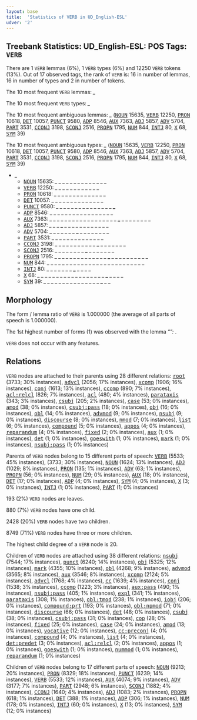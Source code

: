 ```yaml
---
layout: base
title:  'Statistics of VERB in UD_English-ESL'
udver: '2'
---
```


## Treebank Statistics: UD_English-ESL: POS Tags: `VERB`

There are 1 `VERB` lemmas (6%), 1 `VERB` types (6%) and 12250 `VERB` tokens (13%).
Out of 17 observed tags, the rank of `VERB` is: 16 in number of lemmas, 16 in number of types and 2 in number of tokens.

The 10 most frequent `VERB` lemmas: <em>_</em>

The 10 most frequent `VERB` types:  <em>_</em>

The 10 most frequent ambiguous lemmas: <em>_</em> (<tt><a href="en_esl-pos-NOUN.html">NOUN</a></tt> 15635, <tt><a href="en_esl-pos-VERB.html">VERB</a></tt> 12250, <tt><a href="en_esl-pos-PRON.html">PRON</a></tt> 10618, <tt><a href="en_esl-pos-DET.html">DET</a></tt> 10057, <tt><a href="en_esl-pos-PUNCT.html">PUNCT</a></tt> 9580, <tt><a href="en_esl-pos-ADP.html">ADP</a></tt> 8546, <tt><a href="en_esl-pos-AUX.html">AUX</a></tt> 7363, <tt><a href="en_esl-pos-ADJ.html">ADJ</a></tt> 5857, <tt><a href="en_esl-pos-ADV.html">ADV</a></tt> 5704, <tt><a href="en_esl-pos-PART.html">PART</a></tt> 3531, <tt><a href="en_esl-pos-CCONJ.html">CCONJ</a></tt> 3198, <tt><a href="en_esl-pos-SCONJ.html">SCONJ</a></tt> 2516, <tt><a href="en_esl-pos-PROPN.html">PROPN</a></tt> 1795, <tt><a href="en_esl-pos-NUM.html">NUM</a></tt> 844, <tt><a href="en_esl-pos-INTJ.html">INTJ</a></tt> 80, <tt><a href="en_esl-pos-X.html">X</a></tt> 68, <tt><a href="en_esl-pos-SYM.html">SYM</a></tt> 39)

The 10 most frequent ambiguous types:  <em>_</em> (<tt><a href="en_esl-pos-NOUN.html">NOUN</a></tt> 15635, <tt><a href="en_esl-pos-VERB.html">VERB</a></tt> 12250, <tt><a href="en_esl-pos-PRON.html">PRON</a></tt> 10618, <tt><a href="en_esl-pos-DET.html">DET</a></tt> 10057, <tt><a href="en_esl-pos-PUNCT.html">PUNCT</a></tt> 9580, <tt><a href="en_esl-pos-ADP.html">ADP</a></tt> 8546, <tt><a href="en_esl-pos-AUX.html">AUX</a></tt> 7363, <tt><a href="en_esl-pos-ADJ.html">ADJ</a></tt> 5857, <tt><a href="en_esl-pos-ADV.html">ADV</a></tt> 5704, <tt><a href="en_esl-pos-PART.html">PART</a></tt> 3531, <tt><a href="en_esl-pos-CCONJ.html">CCONJ</a></tt> 3198, <tt><a href="en_esl-pos-SCONJ.html">SCONJ</a></tt> 2516, <tt><a href="en_esl-pos-PROPN.html">PROPN</a></tt> 1795, <tt><a href="en_esl-pos-NUM.html">NUM</a></tt> 844, <tt><a href="en_esl-pos-INTJ.html">INTJ</a></tt> 80, <tt><a href="en_esl-pos-X.html">X</a></tt> 68, <tt><a href="en_esl-pos-SYM.html">SYM</a></tt> 39)


* <em>_</em>
  * <tt><a href="en_esl-pos-NOUN.html">NOUN</a></tt> 15635: <em>_ _ _ _ <b>_</b> _ _ _ _ _ <b>_</b> _ _ _ _ _</em>
  * <tt><a href="en_esl-pos-VERB.html">VERB</a></tt> 12250: <em>_ <b>_</b> _ _ _ _ <b>_</b> _ _ _ _ <b>_</b> _ <b>_</b> _ _</em>
  * <tt><a href="en_esl-pos-PRON.html">PRON</a></tt> 10618: <em><b>_</b> _ _ _ _ _ _ _ _ _ _ _ _ _ <b>_</b> _</em>
  * <tt><a href="en_esl-pos-DET.html">DET</a></tt> 10057: <em>_ _ <b>_</b> _ _ _ _ _ _ <b>_</b> _ _ _ _ _ _</em>
  * <tt><a href="en_esl-pos-PUNCT.html">PUNCT</a></tt> 9580: <em>_ _ _ _ _ _ _ _ _ _ _ _ _ _ _ <b>_</b></em>
  * <tt><a href="en_esl-pos-ADP.html">ADP</a></tt> 8546: <em>_ _ _ _ _ _ _ _ _ <b>_</b> _ _ _ _ _ _ <b>_</b> _ _</em>
  * <tt><a href="en_esl-pos-AUX.html">AUX</a></tt> 7363: <em>_ _ _ _ _ _ _ _ _ _ _ _ _ _ _ _ _ _ <b>_</b> _ _ _ _ _ _ _ _</em>
  * <tt><a href="en_esl-pos-ADJ.html">ADJ</a></tt> 5857: <em>_ _ _ <b>_</b> _ _ _ _ _ _ _ _ _ _ _ _</em>
  * <tt><a href="en_esl-pos-ADV.html">ADV</a></tt> 5704: <em>_ _ _ _ _ _ _ <b>_</b> _ _ _ _ _ _ _ _</em>
  * <tt><a href="en_esl-pos-PART.html">PART</a></tt> 3531: <em>_ _ _ _ _ <b>_</b> _ _ _ _ _ _ <b>_</b> _ _ _</em>
  * <tt><a href="en_esl-pos-CCONJ.html">CCONJ</a></tt> 3198: <em>_ _ _ _ _ _ _ _ _ _ _ <b>_</b> _ _ _ _ _ _ _</em>
  * <tt><a href="en_esl-pos-SCONJ.html">SCONJ</a></tt> 2516: <em>_ _ _ _ _ _ _ _ <b>_</b> _ _ _ _ _ _ _</em>
  * <tt><a href="en_esl-pos-PROPN.html">PROPN</a></tt> 1795: <em>_ _ _ _ _ _ _ _ _ _ _ _ _ _ <b>_</b> _ _ _ _ _ _ _ _ _ _</em>
  * <tt><a href="en_esl-pos-NUM.html">NUM</a></tt> 844: <em>_ _ _ _ <b>_</b> _ _ _ _ _ _ _ _ _ _ _ _ _ _ _ _ _ _ _ _ _</em>
  * <tt><a href="en_esl-pos-INTJ.html">INTJ</a></tt> 80: <em>_ _ _ _ _ _ _ <b>_</b> _ _ _ _</em>
  * <tt><a href="en_esl-pos-X.html">X</a></tt> 68: <em>_ _ _ _ _ _ _ _ _ _ _ _ _ _ _ _ _ _ <b>_</b> _ _ _ _</em>
  * <tt><a href="en_esl-pos-SYM.html">SYM</a></tt> 39: <em>_ _ _ _ _ _ _ _ _ _ _ _ _ _ _ <b>_</b> _ _</em>

## Morphology

The form / lemma ratio of `VERB` is 1.000000 (the average of all parts of speech is 1.000000).

The 1st highest number of forms (1) was observed with the lemma “_”: <em>_</em>.

`VERB` does not occur with any features.


## Relations

`VERB` nodes are attached to their parents using 28 different relations: <tt><a href="en_esl-dep-root.html">root</a></tt> (3733; 30% instances), <tt><a href="en_esl-dep-advcl.html">advcl</a></tt> (2056; 17% instances), <tt><a href="en_esl-dep-xcomp.html">xcomp</a></tt> (1906; 16% instances), <tt><a href="en_esl-dep-conj.html">conj</a></tt> (1613; 13% instances), <tt><a href="en_esl-dep-ccomp.html">ccomp</a></tt> (890; 7% instances), <tt><a href="en_esl-dep-acl-relcl.html">acl:relcl</a></tt> (826; 7% instances), <tt><a href="en_esl-dep-acl.html">acl</a></tt> (480; 4% instances), <tt><a href="en_esl-dep-parataxis.html">parataxis</a></tt> (343; 3% instances), <tt><a href="en_esl-dep-csubj.html">csubj</a></tt> (205; 2% instances), <tt><a href="en_esl-dep-case.html">case</a></tt> (53; 0% instances), <tt><a href="en_esl-dep-amod.html">amod</a></tt> (38; 0% instances), <tt><a href="en_esl-dep-csubj-pass.html">csubj:pass</a></tt> (18; 0% instances), <tt><a href="en_esl-dep-obj.html">obj</a></tt> (16; 0% instances), <tt><a href="en_esl-dep-obl.html">obl</a></tt> (14; 0% instances), <tt><a href="en_esl-dep-advmod.html">advmod</a></tt> (9; 0% instances), <tt><a href="en_esl-dep-nsubj.html">nsubj</a></tt> (9; 0% instances), <tt><a href="en_esl-dep-discourse.html">discourse</a></tt> (8; 0% instances), <tt><a href="en_esl-dep-nmod.html">nmod</a></tt> (7; 0% instances), <tt><a href="en_esl-dep-list.html">list</a></tt> (6; 0% instances), <tt><a href="en_esl-dep-compound.html">compound</a></tt> (5; 0% instances), <tt><a href="en_esl-dep-appos.html">appos</a></tt> (4; 0% instances), <tt><a href="en_esl-dep-reparandum.html">reparandum</a></tt> (4; 0% instances), <tt><a href="en_esl-dep-fixed.html">fixed</a></tt> (2; 0% instances), <tt><a href="en_esl-dep-aux.html">aux</a></tt> (1; 0% instances), <tt><a href="en_esl-dep-det.html">det</a></tt> (1; 0% instances), <tt><a href="en_esl-dep-goeswith.html">goeswith</a></tt> (1; 0% instances), <tt><a href="en_esl-dep-mark.html">mark</a></tt> (1; 0% instances), <tt><a href="en_esl-dep-nsubj-pass.html">nsubj:pass</a></tt> (1; 0% instances)

Parents of `VERB` nodes belong to 15 different parts of speech: <tt><a href="en_esl-pos-VERB.html">VERB</a></tt> (5533; 45% instances),  (3733; 30% instances), <tt><a href="en_esl-pos-NOUN.html">NOUN</a></tt> (1624; 13% instances), <tt><a href="en_esl-pos-ADJ.html">ADJ</a></tt> (1029; 8% instances), <tt><a href="en_esl-pos-PRON.html">PRON</a></tt> (135; 1% instances), <tt><a href="en_esl-pos-ADV.html">ADV</a></tt> (63; 1% instances), <tt><a href="en_esl-pos-PROPN.html">PROPN</a></tt> (56; 0% instances), <tt><a href="en_esl-pos-NUM.html">NUM</a></tt> (29; 0% instances), <tt><a href="en_esl-pos-AUX.html">AUX</a></tt> (18; 0% instances), <tt><a href="en_esl-pos-DET.html">DET</a></tt> (17; 0% instances), <tt><a href="en_esl-pos-ADP.html">ADP</a></tt> (4; 0% instances), <tt><a href="en_esl-pos-SYM.html">SYM</a></tt> (4; 0% instances), <tt><a href="en_esl-pos-X.html">X</a></tt> (3; 0% instances), <tt><a href="en_esl-pos-INTJ.html">INTJ</a></tt> (1; 0% instances), <tt><a href="en_esl-pos-PART.html">PART</a></tt> (1; 0% instances)

193 (2%) `VERB` nodes are leaves.

880 (7%) `VERB` nodes have one child.

2428 (20%) `VERB` nodes have two children.

8749 (71%) `VERB` nodes have three or more children.

The highest child degree of a `VERB` node is 20.

Children of `VERB` nodes are attached using 38 different relations: <tt><a href="en_esl-dep-nsubj.html">nsubj</a></tt> (7544; 17% instances), <tt><a href="en_esl-dep-punct.html">punct</a></tt> (6240; 14% instances), <tt><a href="en_esl-dep-obj.html">obj</a></tt> (5325; 12% instances), <tt><a href="en_esl-dep-mark.html">mark</a></tt> (4355; 10% instances), <tt><a href="en_esl-dep-obl.html">obl</a></tt> (4268; 9% instances), <tt><a href="en_esl-dep-advmod.html">advmod</a></tt> (3565; 8% instances), <tt><a href="en_esl-dep-aux.html">aux</a></tt> (3546; 8% instances), <tt><a href="en_esl-dep-xcomp.html">xcomp</a></tt> (2124; 5% instances), <tt><a href="en_esl-dep-advcl.html">advcl</a></tt> (1768; 4% instances), <tt><a href="en_esl-dep-cc.html">cc</a></tt> (1639; 4% instances), <tt><a href="en_esl-dep-conj.html">conj</a></tt> (1538; 3% instances), <tt><a href="en_esl-dep-ccomp.html">ccomp</a></tt> (1223; 3% instances), <tt><a href="en_esl-dep-aux-pass.html">aux:pass</a></tt> (490; 1% instances), <tt><a href="en_esl-dep-nsubj-pass.html">nsubj:pass</a></tt> (405; 1% instances), <tt><a href="en_esl-dep-expl.html">expl</a></tt> (341; 1% instances), <tt><a href="en_esl-dep-parataxis.html">parataxis</a></tt> (308; 1% instances), <tt><a href="en_esl-dep-obl-tmod.html">obl:tmod</a></tt> (238; 1% instances), <tt><a href="en_esl-dep-iobj.html">iobj</a></tt> (206; 0% instances), <tt><a href="en_esl-dep-compound-prt.html">compound:prt</a></tt> (193; 0% instances), <tt><a href="en_esl-dep-obl-npmod.html">obl:npmod</a></tt> (71; 0% instances), <tt><a href="en_esl-dep-discourse.html">discourse</a></tt> (66; 0% instances), <tt><a href="en_esl-dep-det.html">det</a></tt> (48; 0% instances), <tt><a href="en_esl-dep-csubj.html">csubj</a></tt> (38; 0% instances), <tt><a href="en_esl-dep-csubj-pass.html">csubj:pass</a></tt> (31; 0% instances), <tt><a href="en_esl-dep-cop.html">cop</a></tt> (28; 0% instances), <tt><a href="en_esl-dep-fixed.html">fixed</a></tt> (25; 0% instances), <tt><a href="en_esl-dep-case.html">case</a></tt> (24; 0% instances), <tt><a href="en_esl-dep-amod.html">amod</a></tt> (13; 0% instances), <tt><a href="en_esl-dep-vocative.html">vocative</a></tt> (12; 0% instances), <tt><a href="en_esl-dep-cc-preconj.html">cc:preconj</a></tt> (4; 0% instances), <tt><a href="en_esl-dep-compound.html">compound</a></tt> (4; 0% instances), <tt><a href="en_esl-dep-list.html">list</a></tt> (4; 0% instances), <tt><a href="en_esl-dep-det-predet.html">det:predet</a></tt> (3; 0% instances), <tt><a href="en_esl-dep-acl-relcl.html">acl:relcl</a></tt> (2; 0% instances), <tt><a href="en_esl-dep-appos.html">appos</a></tt> (1; 0% instances), <tt><a href="en_esl-dep-goeswith.html">goeswith</a></tt> (1; 0% instances), <tt><a href="en_esl-dep-nummod.html">nummod</a></tt> (1; 0% instances), <tt><a href="en_esl-dep-reparandum.html">reparandum</a></tt> (1; 0% instances)

Children of `VERB` nodes belong to 17 different parts of speech: <tt><a href="en_esl-pos-NOUN.html">NOUN</a></tt> (9213; 20% instances), <tt><a href="en_esl-pos-PRON.html">PRON</a></tt> (8329; 18% instances), <tt><a href="en_esl-pos-PUNCT.html">PUNCT</a></tt> (6239; 14% instances), <tt><a href="en_esl-pos-VERB.html">VERB</a></tt> (5533; 12% instances), <tt><a href="en_esl-pos-AUX.html">AUX</a></tt> (4074; 9% instances), <tt><a href="en_esl-pos-ADV.html">ADV</a></tt> (3177; 7% instances), <tt><a href="en_esl-pos-PART.html">PART</a></tt> (2948; 6% instances), <tt><a href="en_esl-pos-SCONJ.html">SCONJ</a></tt> (1882; 4% instances), <tt><a href="en_esl-pos-CCONJ.html">CCONJ</a></tt> (1640; 4% instances), <tt><a href="en_esl-pos-ADJ.html">ADJ</a></tt> (1083; 2% instances), <tt><a href="en_esl-pos-PROPN.html">PROPN</a></tt> (618; 1% instances), <tt><a href="en_esl-pos-DET.html">DET</a></tt> (388; 1% instances), <tt><a href="en_esl-pos-ADP.html">ADP</a></tt> (306; 1% instances), <tt><a href="en_esl-pos-NUM.html">NUM</a></tt> (178; 0% instances), <tt><a href="en_esl-pos-INTJ.html">INTJ</a></tt> (60; 0% instances), <tt><a href="en_esl-pos-X.html">X</a></tt> (13; 0% instances), <tt><a href="en_esl-pos-SYM.html">SYM</a></tt> (12; 0% instances)

